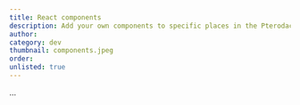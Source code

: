 ```yaml
---
title: React components
description: Add your own components to specific places in the Pterodactyl panel
author:
category: dev
thumbnail: components.jpeg
order:
unlisted: true
---
```


...
